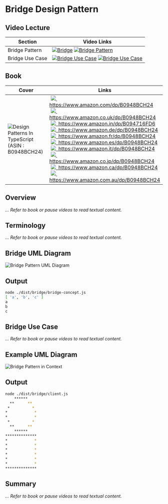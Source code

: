 # Bridge Design Pattern

## Video Lecture

| Section         | Video Links                                                                                                                                                                                                      |
| --------------- | ---------------------------------------------------------------------------------------------------------------------------------------------------------------------------------------------------------------- |
| Bridge Pattern  | <a class="udemyVideoLink" href="https://www.udemy.com/course/design-patterns-typescript/learn/lecture/26817858/?referralCode=6384C079FB0A503DB9D9" target="_blank" title="Bridge"><img src="../img/udemy_btn_sm.gif" alt="Bridge"/></a>&nbsp;<a id="ytVideoLink" href="https://www.youtube.com/watch?v=d4B7jIRkBTY&list=PLKWUX7aMnlELvv8bXquIgxXYyHH5SFlaP" target="_blank" title="Bridge Pattern"><img src="../img/yt_btn_sm.gif" alt="Bridge Pattern"/></a>   |
| Bridge Use Case | <a class="udemyVideoLink" href="https://www.udemy.com/course/design-patterns-typescript/learn/lecture/26817866/?referralCode=6384C079FB0A503DB9D9" target="_blank" title="Bridge Use Case"><img src="../img/udemy_btn_sm.gif" alt="Bridge Use Case"/></a>&nbsp;<a id="ytVideoLink" href="https://www.youtube.com/watch?v=uvHAdlQ2SHg&list=PLKWUX7aMnlELvv8bXquIgxXYyHH5SFlaP" target="_blank" title="Bridge Use Case"><img src="../img/yt_btn_sm.gif" alt="Bridge Use Case"/></a> |

## Book 

Cover | Links
-|-
![Design Patterns In TypeScript (ASIN : B0948BCH24)](../img/dp_typescript_125.jpg) | &nbsp;<a href="https://www.amazon.com/dp/B0948BCH24"><img src="../img/flag_us.gif">&nbsp; https://www.amazon.com/dp/B0948BCH24</a><br/>&nbsp;<a href="https://www.amazon.co.uk/dp/B0948BCH24"><img src="../img/flag_uk.gif">&nbsp; https://www.amazon.co.uk/dp/B0948BCH24</a><br/>&nbsp;<a href="https://www.amazon.in/dp/B094716FD6"><img src="../img/flag_in.gif">&nbsp; https://www.amazon.in/dp/B094716FD6</a><br/>&nbsp;<a href="https://www.amazon.de/dp/B0948BCH24"><img src="../img/flag_de.gif">&nbsp; https://www.amazon.de/dp/B0948BCH24</a><br/>&nbsp;<a href="https://www.amazon.fr/dp/B0948BCH24"><img src="../img/flag_fr.gif">&nbsp; https://www.amazon.fr/dp/B0948BCH24</a><br/>&nbsp;<a href="https://www.amazon.es/dp/B0948BCH24"><img src="../img/flag_es.gif">&nbsp; https://www.amazon.es/dp/B0948BCH24</a><br/>&nbsp;<a href="https://www.amazon.it/dp/B0948BCH24"><img src="../img/flag_it.gif">&nbsp; https://www.amazon.it/dp/B0948BCH24</a><br/>&nbsp;<a href="https://www.amazon.co.jp/dp/B0948BCH24"><img src="../img/flag_jp.gif">&nbsp; https://www.amazon.co.jp/dp/B0948BCH24</a><br/>&nbsp;<a href="https://www.amazon.ca/dp/B0948BCH24"><img src="../img/flag_ca.gif">&nbsp; https://www.amazon.ca/dp/B0948BCH24</a><br/>&nbsp;<a href="https://www.amazon.com.au/dp/B0948BCH24"><img src="../img/flag_au.gif">&nbsp; https://www.amazon.com.au/dp/B0948BCH24</a>

## Overview

_... Refer to book or pause videos to read textual content._

## Terminology

_... Refer to book or pause videos to read textual content._

## Bridge UML Diagram

![Bridge Pattern UML Diagram](../img/bridge_concept.svg)

## Output

```bash
node ./dist/bridge/bridge-concept.js
[ 'a', 'b', 'c' ]
a
b
c
```

## Bridge Use Case

_... Refer to book or pause videos to read textual content._

## Example UML Diagram

![Bridge Pattern in Context](../img/bridge_example.svg)

## Output

```bash
node ./dist/bridge/client.js
    ******
  **      **
 *          *
*            *
*            *
 *          *
  **      **
    ******
**************
*            *
*            *
*            *
*            *
*            *
*            *
**************
```

<!-- ## New Coding Concepts

### todo -->

## Summary

_... Refer to book or pause videos to read textual content._

